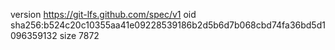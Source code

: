 version https://git-lfs.github.com/spec/v1
oid sha256:b524c20c10355aa41e09228539186b2d5b6d7b068cbd74fa36bd5d1096359132
size 7872
